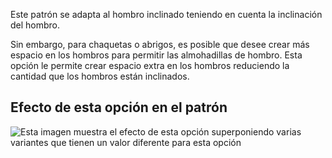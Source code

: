 Este patrón se adapta al hombro inclinado teniendo en cuenta la inclinación del hombro.

Sin embargo, para chaquetas o abrigos, es posible que desee crear más espacio en los hombros para permitir las almohadillas de hombro. Esta opción le permite crear espacio extra en los hombros reduciendo la cantidad que los hombros están inclinados.

## Efecto de esta opción en el patrón

![Esta imagen muestra el efecto de esta opción superponiendo varias variantes que tienen un valor diferente para esta opción](bent_shoulderslopereduction_sample.svg "Efecto de esta opción en el patrón")
